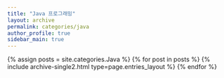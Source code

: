 ```yaml
---
title: "Java 프로그래밍"
layout: archive
permalink: categories/java
author_profile: true
sidebar_main: true
---
```



{% assign posts = site.categories.Java %}
{% for post in posts %} {% include archive-single2.html type=page.entries_layout %} {% endfor %}